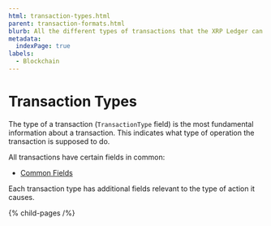 ```yaml
---
html: transaction-types.html
parent: transaction-formats.html
blurb: All the different types of transactions that the XRP Ledger can process.
metadata:
  indexPage: true
labels:
  - Blockchain
---
```

# Transaction Types

The type of a transaction (`TransactionType` field) is the most fundamental information about a transaction. This indicates what type of operation the transaction is supposed to do.

All transactions have certain fields in common:

* [Common Fields](../common-fields.md)

Each transaction type has additional fields relevant to the type of action it causes.

{% child-pages /%}

